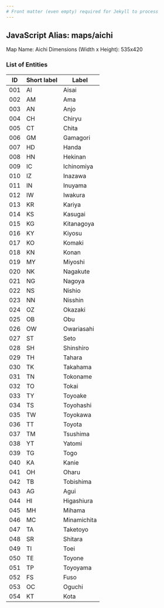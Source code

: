 ```yaml
---
# Front matter (even empty) required for Jekyll to process
---
```


## JavaScript Alias: maps/aichi

Map Name: Aichi
Dimensions (Width x Height): 535x420

### List of Entities

| ID  | Short label | Label       |
| --- | ----------- | ----------- |
| 001 | AI          | Aisai       |
| 002 | AM          | Ama         |
| 003 | AN          | Anjo        |
| 004 | CH          | Chiryu      |
| 005 | CT          | Chita       |
| 006 | GM          | Gamagori    |
| 007 | HD          | Handa       |
| 008 | HN          | Hekinan     |
| 009 | IC          | Ichinomiya  |
| 010 | IZ          | Inazawa     |
| 011 | IN          | Inuyama     |
| 012 | IW          | Iwakura     |
| 013 | KR          | Kariya      |
| 014 | KS          | Kasugai     |
| 015 | KG          | Kitanagoya  |
| 016 | KY          | Kiyosu      |
| 017 | KO          | Komaki      |
| 018 | KN          | Konan       |
| 019 | MY          | Miyoshi     |
| 020 | NK          | Nagakute    |
| 021 | NG          | Nagoya      |
| 022 | NS          | Nishio      |
| 023 | NN          | Nisshin     |
| 024 | OZ          | Okazaki     |
| 025 | OB          | Obu         |
| 026 | OW          | Owariasahi  |
| 027 | ST          | Seto        |
| 028 | SH          | Shinshiro   |
| 029 | TH          | Tahara      |
| 030 | TK          | Takahama    |
| 031 | TN          | Tokoname    |
| 032 | TO          | Tokai       |
| 033 | TY          | Toyoake     |
| 034 | TS          | Toyohashi   |
| 035 | TW          | Toyokawa    |
| 036 | TT          | Toyota      |
| 037 | TM          | Tsushima    |
| 038 | YT          | Yatomi      |
| 039 | TG          | Togo        |
| 040 | KA          | Kanie       |
| 041 | OH          | Oharu       |
| 042 | TB          | Tobishima   |
| 043 | AG          | Agui        |
| 044 | HI          | Higashiura  |
| 045 | MH          | Mihama      |
| 046 | MC          | Minamichita |
| 047 | TA          | Taketoyo    |
| 048 | SR          | Shitara     |
| 049 | TI          | Toei        |
| 050 | TE          | Toyone      |
| 051 | TP          | Toyoyama    |
| 052 | FS          | Fuso        |
| 053 | OC          | Oguchi      |
| 054 | KT          | Kota        |
